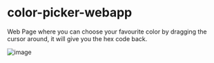 # color-picker-webapp
Web Page where you can choose your favourite color by dragging the cursor around, it will give you the hex code back.

![image](https://user-images.githubusercontent.com/74638335/183024682-35bdb3c3-95ea-4911-877f-3959ebd38388.png)

